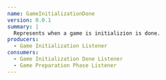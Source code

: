 ```yaml
---
name: GameInitializationDone
version: 0.0.1
summary: |
  Represents when a game is initializion is done.
producers:
  - Game Initialization Listener
consumers:
  - Game Initialization Done Listener
  - Game Preparation Phase Listener
---
```


<NodeGraph title="Consumer / Producer Diagram" />
